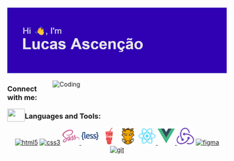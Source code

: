 [![MasterHead](header.png)](https://github.com/Lucas-TA/)

<img align="right" alt="Coding" width="400" src="https://res.cloudinary.com/practicaldev/image/fetch/s--WXI5d2Ru--/c_limit%2Cf_auto%2Cfl_progressive%2Cq_66%2Cw_800/https://media1.tenor.com/images/0c34272909ee2a4db5606a014082312b/tenor.gif%3Fitemid%3D15828752">
<h3 align="left">Connect with me:</h3>
<p align="left">
<a href="[your link](https://www.linkedin.com/in/lucas-t-ascen%C3%A7%C3%A3o/)" target="blank"><img align="left" src="https://cdn.jsdelivr.net/npm/simple-icons@3.0.1/icons/linkedin.svg" alt="" height="30" width="40" /></a>
</p>
  
<h3 align="left">Languages and Tools:</h3>
<p align="center">
<a href="https://www.w3.org/html/" target="_blank"> <img src="https://devicons.github.io/devicon/devicon.git/icons/html5/html5-original-wordmark.svg" alt="html5" width="40" height="40"/></a>
<a href="https://www.w3schools.com/css/" target="_blank"> <img src="https://devicons.github.io/devicon/devicon.git/icons/css3/css3-original-wordmark.svg" alt="css3" width="40" height="40"/></a>
<a href="https://sass-lang.com/" target="_blank"> <img src="https://github.com/devicons/devicon/blob/master/icons/sass/sass-original.svg" alt="sass" width="40" height="40"/> </a>
<a href="https://lesscss.org/" target="_blank"> <img src="https://github.com/devicons/devicon/blob/master/icons/less/less-plain-wordmark.svg" alt="less" width="40" height="40"/></a>
<a href="https://gulpjs.com/" target="_blank"> <img src="https://github.com/devicons/devicon/blob/master/icons/gulp/gulp-plain.svg" alt="gulp" width="40" height="40"/></a>
<a href="https://gruntjs.com/" target="_blank"> <img src="https://github.com/devicons/devicon/blob/master/icons/grunt/grunt-original.svg" alt="grunt" width="40" height="40"/></a>
<a href="https://react.dev/" target="_blank"> <img src="https://github.com/devicons/devicon/blob/master/icons/react/react-original.svg" alt="reactjs" width="40" height="40"/> </a> 
<a href="https://vuejs.org/" target="_blank"> <img src="https://github.com/devicons/devicon/blob/master/icons/vuejs/vuejs-original.svg" alt="vuejs" width="40" height="40"/> </a>
<a href="https://redux.js.org/" target="_blank"> <img src="https://github.com/devicons/devicon/blob/master/icons/redux/redux-original.svg" alt="reduxjs" width="40" height="40"/></a>
<a href="https://www.figma.com/" target="_blank"> <img src="https://www.vectorlogo.zone/logos/figma/figma-icon.svg" alt="figma" width="40" height="40"/> </a> 
<a href="https://git-scm.com/" target="_blank"> <img src="https://www.vectorlogo.zone/logos/git-scm/git-scm-icon.svg" alt="git" width="40" height="40"/> </a> 
</p>
